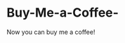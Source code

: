 # Buy-Me-a-Coffee-

Now you can buy me a coffee!

<script type="text/javascript" src="https://cdnjs.buymeacoffee.com/1.0.0/button.prod.min.js" data-name="bmc-button" data-slug="P2nd2.B1ue" data-color="#FFDD00" data-emoji="" data-font="Cookie" data-text="Buy me a coffee " data-outline-color="#000000" data-font-color="#000000" data-coffee-color="#ffffff" ></script>

